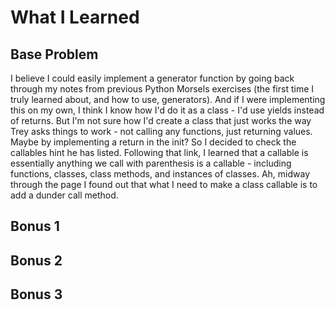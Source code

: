 # What I Learned

## Base Problem
I believe I could easily implement a generator function by going back through my notes from previous Python Morsels exercises (the first time I truly learned about, and how to use, generators). And if I were implementing this on my own, I think I know how I'd do it as a class - I'd use yields instead of returns. But I'm not sure how I'd create a class that just works the way Trey asks things to work - not calling any functions, just returning values. Maybe by implementing a return in the init? So I decided to check the callables hint he has listed. Following that link, I learned that a callable is essentially anything we call with parenthesis is a callable - including functions, classes, class methods, and instances of classes. Ah, midway through the page I found out that what I need to make a class callable is to add a dunder call method.  

## Bonus 1

## Bonus 2

## Bonus 3